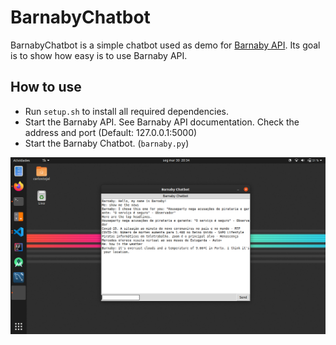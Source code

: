 # BarnabyChatbot

BarnabyChatbot is a simple chatbot used as demo for [Barnaby API](https://github.com/carlostojal/Barnaby). Its goal is to show how easy is to use Barnaby API.

## How to use

* Run ```setup.sh``` to install all required dependencies.
* Start the Barnaby API. See Barnaby API documentation. Check the address and port (Default: 127.0.0.1:5000)
* Start the Barnaby Chatbot. (```barnaby.py```)

![Barnaby Chatbot](https://raw.githubusercontent.com/carlostojal/BarnabyChatbot/master/img/screenshot.png?token=AIWB3W5KIG5GA7GLCOEZ3NC6QJGXQ)
